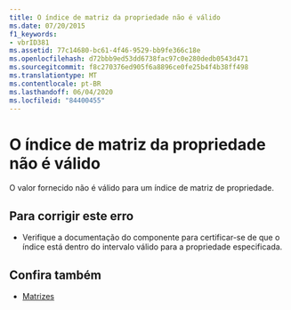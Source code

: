 ```yaml
---
title: O índice de matriz da propriedade não é válido
ms.date: 07/20/2015
f1_keywords:
- vbrID381
ms.assetid: 77c14680-bc61-4f46-9529-bb9fe366c18e
ms.openlocfilehash: d72bbb9ed53dd6738fac97c0e280dedb0543d471
ms.sourcegitcommit: f8c270376ed905f6a8896ce0fe25b4f4b38ff498
ms.translationtype: MT
ms.contentlocale: pt-BR
ms.lasthandoff: 06/04/2020
ms.locfileid: "84400455"
---
```

# <a name="property-array-index-is-not-valid"></a>O índice de matriz da propriedade não é válido
O valor fornecido não é válido para um índice de matriz de propriedade.  
  
## <a name="to-correct-this-error"></a>Para corrigir este erro  
  
- Verifique a documentação do componente para certificar-se de que o índice está dentro do intervalo válido para a propriedade especificada.  
  
## <a name="see-also"></a>Confira também

- [Matrizes](../../programming-guide/language-features/arrays/index.md)
